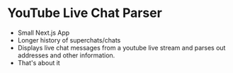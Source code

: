 # YouTube Live Chat Parser
-   Small Next.js App
-   Longer history of superchats/chats
-   Displays live chat messages from a youtube live stream and parses out addresses and other information.
- That's about it